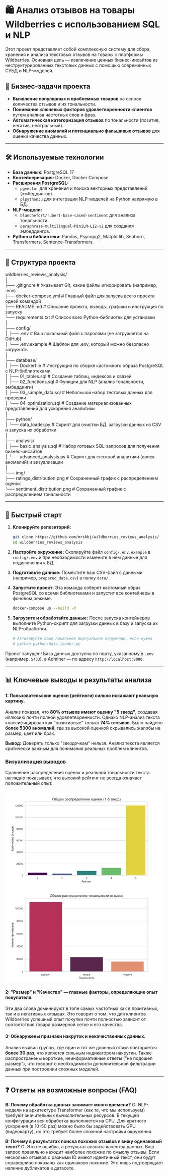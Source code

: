# 🛍️ Анализ отзывов на товары Wildberries с использованием SQL и NLP

Этот проект представляет собой комплексную систему для сбора, хранения и анализа текстовых отзывов на товары с платформы Wildberries. Основная цель — извлечение ценных бизнес-инсайтов из неструктурированных текстовых данных с помощью современных СУБД и NLP-моделей.

## 🎯 Бизнес-задачи проекта

  * **Выявление популярных и проблемных товаров** на основе количества отзывов и их тональности.
  * **Понимание ключевых факторов удовлетворенности клиентов** путем анализа частотных слов и фраз.
  * **Автоматическая категоризация отзывов** по тональности (позитив, негатив, нейтральный).
  * **Обнаружение аномалий и потенциально фальшивых отзывов** для оценки качества данных.

-----

## 🛠️ Используемые технологии

  * **База данных:** PostgreSQL 17
  * **Контейнеризация:** Docker, Docker Compose
  * **Расширения PostgreSQL:**
      * `pgvector` для хранения и поиска векторных представлений (эмбеддингов).
      * `plpython3u` для интеграции NLP-моделей на Python напрямую в БД.
  * **NLP-модели:**
      * `blanchefort/rubert-base-cased-sentiment` для анализа тональности.
      * `paraphrase-multilingual-MiniLM-L12-v2` для создания эмбеддингов.
  * **Python и библиотеки:** Pandas, Psycopg2, Matplotlib, Seaborn, Transformers, Sentence-Transformers.

-----

## 🧱 Структура проекта  
  
wildberries_reviews_analysis/  
│  
├── .gitignore              # Указывает Git, какие файлы игнорировать (например, .env)  
├── docker-compose.yml      # Главный файл для запуска всего проекта одной командой  
├── README.md               # Описание проекта, выводы, графики и инструкция по запуску  
└── requirements.txt        # Список всех Python-библиотек для установки  
│  
├── config/  
│   ├── .env                # Ваш локальный файл с паролями (не загружается на GitHub)  
│   └── .env.example        # Шаблон для .env, который можно безопасно загружать  
│  
├── database/  
│   ├── Dockerfile            # Инструкция по сборке кастомного образа PostgreSQL с NLP-библиотеками  
│   ├── 01_tables.sql         # Создание таблиц, индексов и связей  
│   ├── 02_functions.sql      # Функции для NLP (анализ тональности, эмбеддинги)  
│   ├── 03_sample_data.sql    # Небольшой набор тестовых данных для проверки  
│   └── 04_optimization.sql   # Создание материализованных представлений для ускорения аналитики  
│  
├── python/  
│   └── data_loader.py        # Скрипт для очистки БД, загрузки данных из CSV и запуска их обработки  
│  
├── analysis/  
│   ├── basic_analysis.sql    # Набор готовых SQL-запросов для получения бизнес-инсайтов  
│   └── advanced_analysis.py  # Скрипт для сложной аналитики (поиск аномалий) и визуализации  
│  
└── img/  
    ├── ratings_distribution.png # Сохраненный график с распределением оценок  
    └── sentiment_distribution.png # Сохраненный график с распределением тональности  
  
-----

## 🚀 Быстрый старт

1.  **Клонируйте репозиторий:**

    ```bash
    git clone https://github.com/mrskbj/wildberries_reviews_analysis/
    cd wildberries_reviews_analysis
    ```

2.  **Настройте окружение:**
    Скопируйте файл `config/.env.example` в `config/.env` и при необходимости измените в нем данные для подключения к БД.

3.  **Подготовьте данные:**
    Поместите ваш CSV-файл с данными (например, `prepared_data.csv`) в папку `data/`.

4.  **Запустите проект:**
    Эта команда соберет кастомный образ PostgreSQL со всеми библиотеками и запустит все контейнеры в фоновом режиме.

    ```bash
    docker-compose up --build -d
    ```

5.  **Загрузите и обработайте данные:**
    После запуска контейнеров выполните Python-скрипт для загрузки данных в базу и запуска их NLP-обработки.

    ```bash
    # Активируйте ваше локальное виртуальное окружение, если нужно
    # python python/data_loader.py
    ```

Проект запущен\! База данных доступна по порту, указанному в `.env` (например, `5433`), а Adminer — по адресу `http://localhost:8080`.

-----

## 📊 Ключевые выводы и результаты анализа

#### 1: Пользовательские оценки (рейтинги) сильно искажают реальную картину.

Анализ показал, что **80% отзывов имеют оценку "5 звезд"**, создавая иллюзию почти полной удовлетворенности. Однако NLP-анализ текста классифицировал как "позитивные" только **74% отзывов**. Было найдено **более 5300 аномалий**, где за высокой оценкой скрывались жалобы на размер, цвет или брак.

**Вывод:** Доверять только "звездочкам" нельзя. Анализ текста является критически важным для понимания реальных проблем клиентов.

### Визуализация выводов

Сравнение распределения оценок и реальной тональности текста наглядно показывает, что высокий рейтинг не всегда означает положительный опыт.

![Распределение оценок](img/ratings_distribution.png)
![Распределение тональности](img/sentiment_distribution.png)

#### 2: "Размер" и "Качество" — главные факторы, определяющие опыт покупателя.

Эти два слова доминируют в топе самых частотных как в позитивных, так и в негативных отзывах. Это говорит о том, что для клиентов Wildberries успешный опыт покупки почти полностью зависит от соответствия товара размерной сетке и его качества.

#### 3: Обнаружены признаки накруток и некачественных данных.

Анализ выявил группы, где один и тот же длинный отзыв повторяется **более 30 раз**, что является сильным индикатором накрутки. Также распространены короткие, неинформативные ответы ("не подошел размер"), что говорит о необходимости дополнительной фильтрации данных при построении сложных моделей.

-----


## ❓ Ответы на возможные вопросы (FAQ)

**В: Почему обработка данных занимает много времени?**
О: NLP-модели на архитектуре Transformer (как те, что мы используем) требуют значительных вычислительных ресурсов. В текущей конфигурации вся обработка выполняется на CPU. Для кратного ускорения (в 10-50 раз) можно было бы задействовать GPU (видеокарту), но это требует более сложной настройки окружения.

**В: Почему в результатах поиска похожих отзывов я вижу одинаковый текст?**
О: Это не ошибка, а результат анализа качества данных. Ваш запрос правильно находит наиболее похожие по смыслу отзывы. Если несколько отзывов с разными ID имеют идентичный текст, они будут справедливо показаны как одинаково похожие. Это лишь подтверждает наличие дубликатов в датасете.

